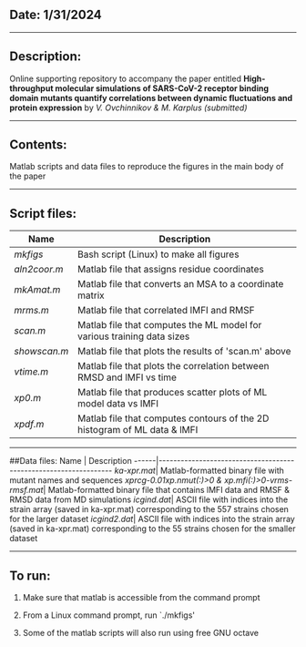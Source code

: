 ## Date: 1/31/2024
-----------------------------------------------------------------------
## Description:
Online supporting repository to accompany the paper entitled 
**High-throughput molecular simulations of SARS-CoV-2 receptor binding
domain mutants quantify correlations between  dynamic fluctuations and
protein expression** by *V. Ovchinnikov & M. Karplus (submitted)*

-----------------------------------------------------------------------

## Contents:
Matlab scripts and data files to reproduce the figures in the main body
of the paper

-----------------------------------------------------------------------

## Script files:
 Name | Description
------|-----------------------------------------------------------------
*mkfigs* | Bash script (Linux) to make all figures
*aln2coor.m* |	Matlab file that assigns residue coordinates
*mkAmat.m* |	Matlab file that converts an MSA to a coordinate matrix
*mrms.m* |	Matlab file that correlated lMFI and RMSF
*scan.m* |	Matlab file that computes the ML model for various training data sizes
*showscan.m* |	Matlab file that plots the results of 'scan.m' above
*vtime.m* |	Matlab file that plots the correlation between RMSD and lMFI vs time
*xp0.m*	 |	Matlab file that produces scatter plots of ML model data vs lMFI
*xpdf.m* |	Matlab file that computes contours of the 2D histogram of ML data & lMFI

-----------------------------------------------------------------------

##Data files:
 Name | Description
------|-----------------------------------------------------------------
*ka-xpr.mat*|	Matlab-formatted binary file with mutant names and sequences
*xprcg-0.01xp.nmut(:)>0 & xp.mfi(:)>0-vrms-rmsf.mat*|	Matlab-formatted binary file that contains lMFI data and RMSF & RMSD data from MD simulations
*icgind.dat*|	ASCII file with indices into the strain array (saved in ka-xpr.mat) corresponding to the 557 strains chosen for the larger dataset
*icgind2.dat*|	ASCII file with indices into the strain array (saved in ka-xpr.mat) corresponding to the 55 strains chosen for the smaller dataset

-----------------------------------------------------------------------

## To run:
1) Make sure that matlab is accessible from the command prompt

2) From a Linux command prompt, run `./mkfigs'

3) Some of the matlab scripts will also run using free GNU octave
